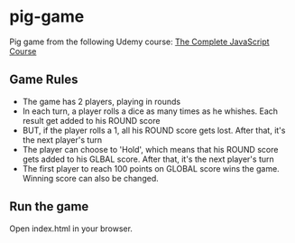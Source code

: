 # pig-game
Pig game from the following Udemy course:
[The Complete JavaScript Course](https://www.udemy.com/the-complete-javascript-course)

## Game Rules
- The game has 2 players, playing in rounds
- In each turn, a player rolls a dice as many times as he whishes. Each result get added to his ROUND score
- BUT, if the player rolls a 1, all his ROUND score gets lost. After that, it's the next player's turn
- The player can choose to 'Hold', which means that his ROUND score gets added to his GLBAL score. After that, it's the next player's turn
- The first player to reach 100 points on GLOBAL score wins the game. Winning score can also be changed.

## Run the game
Open index.html in your browser. 
